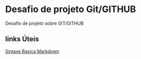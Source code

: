 # Desafio de projeto Git/GITHUB
Desafio de projeto sobre GIT/GITHUB

## links Úteis
[Sintaxe Basica Markdown](https://www.markdownguide.org/basic-syntax/)
